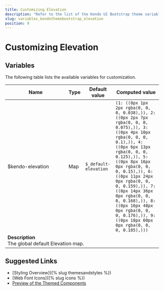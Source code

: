```yaml
---
title: Customizing Elevation
description: "Refer to the list of the Kendo UI Bootstrap theme variables available for customization."
slug: variables_kendothemebootstrap_elevation
position: 9
---
```


# Customizing Elevation

## Variables

The following table lists the available variables for customization.

<table class="theme-variables">
    <colgroup>
    <col style="width: 200px; white-space:nowrap;" />
    <col />
    <col />
    <col />
</colgroup>
<thead>
    <tr>
        <th>Name</th>
        <th>Type</th>
        <th>Default value</th>
        <th>Computed value</th>
    </tr>
</thead>
<tbody>
        <tr>
    <td>$kendo-elevation</td>
    <td>Map</td>
    <td><code>$_default-elevation</code></td>
    <td><code>(1: ((0px 1px 2px rgba(0, 0, 0, 0.038),)), 2: ((0px 2px 7px rgba(0, 0, 0, 0.075),)), 3: ((0px 4px 10px rgba(0, 0, 0, 0.1),)), 4: ((0px 6px 13px rgba(0, 0, 0, 0.125),)), 5: ((0px 8px 16px 0px rgba(0, 0, 0, 0.15),)), 6: ((0px 11px 24px 0px rgba(0, 0, 0, 0.159),)), 7: ((0px 14px 36px 0px rgba(0, 0, 0, 0.168),)), 8: ((0px 16px 48px 0px rgba(0, 0, 0, 0.176),)), 9: ((0px 18px 60px 0px rgba(0, 0, 0, 0.185),)))</code></td>
</tr>
<tr>
    <td colspan="4" class="theme-variables-description-container"><div><b>Description</b><div class="theme-variables-description">The global default Elevation map.</div></div>
    </td>
</tr>
</tbody>
</table>

## Suggested Links

* [Styling Overview]({% slug themesandstyles %})
* [Web Font Icons]({% slug icons %})
* [Preview of the Themed Components](../)

